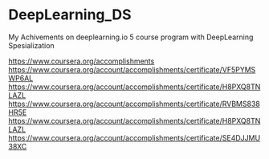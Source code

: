 # DeepLearning_DS
My Achivements on deeplearning.io
5 course program with DeepLearning Spesialization

https://www.coursera.org/accomplishments
https://www.coursera.org/account/accomplishments/certificate/VF5PYMSWP6AL
https://www.coursera.org/account/accomplishments/certificate/H8PXQ8TNLAZL
https://www.coursera.org/account/accomplishments/certificate/RVBMS838HR5E
https://www.coursera.org/account/accomplishments/certificate/H8PXQ8TNLAZL
https://www.coursera.org/account/accomplishments/certificate/SE4DJJMU38XC

